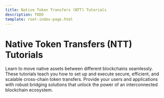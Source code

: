 ```yaml
---
title: Native Token Transfers (NTT) Tutorials
description: TODO
template: root-index-page.html
---
```


# Native Token Transfers (NTT) Tutorials

Learn to move native assets between different blockchains seamlessly. These tutorials teach you how to set up and execute secure, efficient, and scalable cross-chain token transfers. Provide your users and applications with robust bridging solutions that unlock the power of an interconnected blockchain ecosystem.
